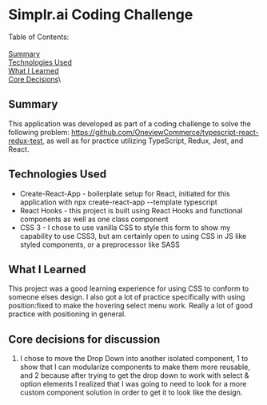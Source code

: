 # Simplr.ai Coding Challenge

Table of Contents:\
\
[Summary](#summary)\
[Technologies Used](#technologies-used)\
[What I Learned](#what-i-learned)\
[Core Decisions](#core-decisions-for-discussion)\

## Summary

This application was developed as part of a coding challenge to solve the following problem: https://github.com/OneviewCommerce/typescript-react-redux-test, as well as for practice utilizing TypeScript, Redux, Jest, and React.

## Technologies Used

- Create-React-App - boilerplate setup for React, initiated for this application with npx create-react-app --template typescript
- React Hooks - this project is built using React Hooks and functional components as well as one class component
- CSS 3 - I chose to use vanilla CSS to style this form to show my capability to use CSS3, but am certainly open to using CSS in JS like styled components, or a preprocessor like SASS

## What I Learned

This project was a good learning experience for using CSS to conform to someone elses design. I also got a lot of practice specifically with using position:fixed to make the hovering select menu work. Really a lot of good practice with positioning in general.

## Core decisions for discussion

1. I chose to move the Drop Down into another isolated component, 1 to show that I can modularize components to make them more reusable, and 2 because after trying to get the drop down to work with select & option elements I realized that I was going to need to look for a more custom component solution in order to get it to look like the design.
